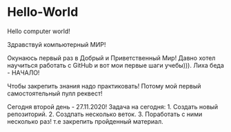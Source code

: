 # Hello-World
Hello computer world!

Здравствуй компьютерный МИР!

Окунаюсь первый раз в Добрый и Приветственный Мир!
Давно хотел научиться работать с GitHub и вот мои первые шаги учебы))).
Лиха беда - НАЧАЛО!

Чтобы закрепить знания  надо практиковать! 
Потому мой первый самостоятельный пулл реквест!

Сегодня второй день - 27.11.2020!
Задача на сегодня:
      1. Создать новый репозиторий.
      2. Создпать несколько веток.
      3. Поработать с ними несколько раз!
      т.е закрепить пройденный материал.
